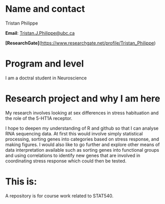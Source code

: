 # Name and contact
Tristan Philippe

**Email**: Tristan.J.Philippe@ubc.ca

**[ResearchGate]**(https://www.researchgate.net/profile/Tristan_Philippe)

# Program and level
I am a doctral student in Neuroscience 

# Research project and why I am here
My research involves looking at sex differences in stress habituation and the role of the 5-HT1A receptor.

I hope to deepen my understanding of R and github so that I can analyse RNA sequencing data. At first this would involve simply statistical processing, sorting genes into categories based on stress response, and making figures. I would also like to go further and explore other means of data interpretation available such as sorting genes into functional groups and using correlations to identify new genes that are involved in coordinating stress response which could then be tested.

# This is:
A repository is for course work related to STAT540.
